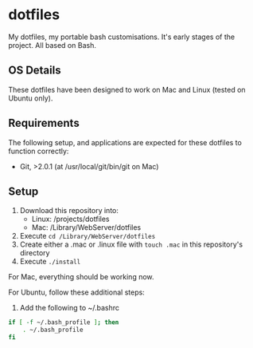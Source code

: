 dotfiles
========

My  dotfiles, my portable bash customisations. It's early stages of the project. All based on Bash.

OS Details
----------

These dotfiles have been designed to work on Mac and Linux (tested on Ubuntu only).

Requirements
------------

The following setup, and applications are expected for these dotfiles to function correctly:

- Git, >2.0.1 (at /usr/local/git/bin/git on Mac)

Setup
-----

1. Download this repository into:
    - Linux: /projects/dotfiles
    - Mac: /Library/WebServer/dotfiles
1. Execute `cd /Library/WebServer/dotfiles`
1. Create either a .mac or .linux file with `touch .mac` in this repository's directory
1. Execute `./install`

For Mac, everything should be working now.

For Ubuntu, follow these additional steps:

1. Add the following to ~/.bashrc

```sh
if [ -f ~/.bash_profile ]; then
    . ~/.bash_profile
fi
```
